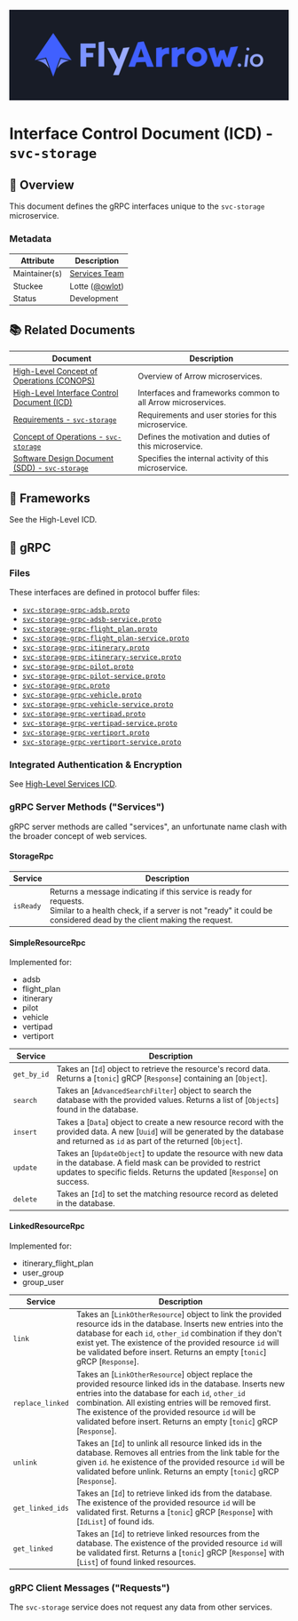 ![Arrow Banner](https://github.com/Arrow-air/tf-github/raw/main/src/templates/doc-banner-services.png)

# Interface Control Document (ICD) - `svc-storage`

## :telescope: Overview

This document defines the gRPC interfaces unique to the `svc-storage` microservice.

### Metadata

| Attribute     | Description                                                       |
| ------------- |-------------------------------------------------------------------|
| Maintainer(s) | [Services Team](https://github.com/orgs/Arrow-air/teams/services) |
| Stuckee       | Lotte ([@owlot](https://github.com/owlot))                        |
| Status        | Development                                                       |

## :books: Related Documents

| Document                                                                                                          | Description
| ----------------------------------------------------------------------------------------------------------------- | ------------------------------------------------------------ |
| [High-Level Concept of Operations (CONOPS)](https://github.com/Arrow-air/se-services/blob/develop/docs/conops.md) | Overview of Arrow microservices. |
| [High-Level Interface Control Document (ICD)](https://github.com/Arrow-air/se-services/blob/develop/docs/icd.md)  | Interfaces and frameworks common to all Arrow microservices. |
| [Requirements - `svc-storage`](https://nocodb.arrowair.com/dashboard/#/nc/p_uyeuw6scqlnpri/table/L4/svc-storage)  | Requirements and user stories for this microservice. |
| [Concept of Operations - `svc-storage`](./conops.md)                                                              | Defines the motivation and duties of this microservice. |
| [Software Design Document (SDD) - `svc-storage`](./sdd.md)                                                        | Specifies the internal activity of this microservice. |

## :hammer: Frameworks

See the High-Level ICD.

## :speech_balloon: gRPC

### Files

These interfaces are defined in protocol buffer files:
 * [`svc-storage-grpc-adsb.proto`](../proto/svc-storage-grpc-adsb.proto)
 * [`svc-storage-grpc-adsb-service.proto`](../proto/svc-storage-grpc-adsb-service.proto)
 * [`svc-storage-grpc-flight_plan.proto`](../proto/svc-storage-grpc-flight_plan.proto)
 * [`svc-storage-grpc-flight_plan-service.proto`](../proto/svc-storage-grpc-flight_plan-service.proto)
 * [`svc-storage-grpc-itinerary.proto`](../proto/svc-storage-grpc-itinerary.proto)
 * [`svc-storage-grpc-itinerary-service.proto`](../proto/svc-storage-grpc-itinerary-service.proto)
 * [`svc-storage-grpc-pilot.proto`](../proto/svc-storage-grpc-pilot.proto)
 * [`svc-storage-grpc-pilot-service.proto`](../proto/svc-storage-grpc-pilot-service.proto)
 * [`svc-storage-grpc.proto`](../proto/svc-storage-grpc.proto)
 * [`svc-storage-grpc-vehicle.proto`](../proto/svc-storage-grpc-vehicle.proto)
 * [`svc-storage-grpc-vehicle-service.proto`](../proto/svc-storage-grpc-vehicle-service.proto)
 * [`svc-storage-grpc-vertipad.proto`](../proto/svc-storage-grpc-vertipad.proto)
 * [`svc-storage-grpc-vertipad-service.proto`](../proto/svc-storage-grpc-vertipad-service.proto)
 * [`svc-storage-grpc-vertiport.proto`](../proto/svc-storage-grpc-vertiport.proto)
 * [`svc-storage-grpc-vertiport-service.proto`](../proto/svc-storage-grpc-vertiport-service.proto)

### Integrated Authentication & Encryption

See [High-Level Services ICD](https://github.com/Arrow-air/se-services/blob/develop/docs/icd.md#space_invader-integrated-authentication--encryption).

### gRPC Server Methods ("Services")

gRPC server methods are called "services", an unfortunate name clash with the broader concept of web services.

#### StorageRpc

| Service | Description |
| ---- | ---- |
| `isReady` | Returns a message indicating if this service is ready for requests.<br>Similar to a health check, if a server is not "ready" it could be considered dead by the client making the request.

#### SimpleResourceRpc

Implemented for:
 * adsb
 * flight_plan
 * itinerary
 * pilot
 * vehicle
 * vertipad
 * vertiport

| Service     | Description |
| ----------- | ----------- |
| `get_by_id` | Takes an [`Id`] object to retrieve the resource's record data. Returns a [`tonic`] gRCP [`Response`] containing an [`Object`].
| `search`    | Takes an [`AdvancedSearchFilter`] object to search the database with the provided values. Returns a list of [`Objects`] found in the database.
| `insert`    | Takes a [`Data`] object to create a new resource record with the provided data. A new [`Uuid`] will be generated by the database and returned as `id` as part of the returned [`Object`].
| `update`    | Takes an [`UpdateObject`] to update the resource with new data in the database. A field mask can be provided to restrict updates to specific fields. Returns the updated [`Response`] on success.
| `delete`    | Takes an [`Id`] to set the matching resource record as deleted in the database.

#### LinkedResourceRpc

Implemented for:
 * itinerary_flight_plan
 * user_group
 * group_user

| Service          | Description |
| ---------------- | ----------- |
| `link`           | Takes an [`LinkOtherResource`] object to link the provided resource ids in the database. Inserts new entries into the database for each `id`, `other_id` combination if they don't exist yet. The existence of the provided resource `id` will be validated before insert. Returns an empty [`tonic`] gRCP [`Response`].
| `replace_linked` | Takes an [`LinkOtherResource`] object replace the provided resource linked ids in the database. Inserts new entries into the database for each `id`, `other_id` combination. All existing entries will be removed first. The existence of the provided resource `id` will be validated before insert. Returns an empty [`tonic`] gRCP [`Response`].
| `unlink`         | Takes an [`Id`] to unlink all resource linked ids in the database. Removes all entries from the link table for the given `id`. he existence of the provided resource `id` will be validated before unlink. Returns an empty [`tonic`] gRCP [`Response`].
| `get_linked_ids` | Takes an [`Id`] to retrieve linked ids from the database. The existence of the provided resource `id` will be validated first. Returns a [`tonic`] gRCP [`Response`] with [`IdList`] of found ids.
| `get_linked`     | Takes an [`Id`] to retrieve linked resources from the database. The existence of the provided resource `id` will be validated first. Returns a [`tonic`] gRCP [`Response`] with [`List`] of found linked resources.

### gRPC Client Messages ("Requests")

The `svc-storage` service does not request any data from other services.
